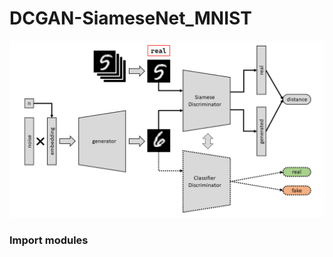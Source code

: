 # DCGAN-SiameseNet_MNIST

![DCGAN](img-files/DCGAN.png "DCGAN")


### Import modules

<script src="https://gist.github.com/artemk1337/bb92af0f48f1ba1cff76c69420199e5a.js"></script>

